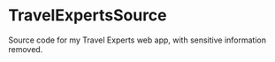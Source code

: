 # TravelExpertsSource
Source code for my Travel Experts web app, with sensitive information removed.
